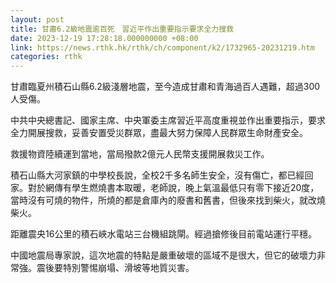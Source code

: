 ```yaml
---
layout: post
title: 甘肅6.2級地震逾百死　習近平作出重要指示要求全力搜救
date: 2023-12-19 17:28:18.000000000 +08:00
link: https://news.rthk.hk/rthk/ch/component/k2/1732965-20231219.htm
categories: rthk
---
```


甘肅臨夏州積石山縣6.2級淺層地震，至今造成甘肅和青海過百人遇難，超過300人受傷。

中共中央總書記、國家主席、中央軍委主席習近平高度重視並作出重要指示，要求全力開展搜救，妥善安置受災群眾，盡最大努力保障人民群眾生命財產安全。

救援物資陸續運到當地，當局撥款2億元人民幣支援開展救災工作。

積石山縣大河家鎮的中學校長說，全校2千多名師生安全，沒有傷亡，都已經回家。對於網傳有學生燃燒書本取暖，老師說，晚上氣溫最低只有零下接近20度，當時沒有可燒的物件，所燒的都是倉庫內的廢書和舊書，但後來找到柴火，就改燒柴火。

距離震央16公里的積石峽水電站三台機組跳閘。經過搶修後目前電站運行平穩。

中國地震局專家說，這次地震的特點是嚴重破壞的區域不是很大，但它的破壞力非常強。震後要特別警惕崩塌、滑坡等地質災害。
